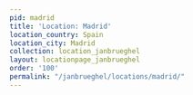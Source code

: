```yaml
---
pid: madrid
title: 'Location: Madrid'
location_country: Spain
location_city: Madrid
collection: location_janbrueghel
layout: locationpage_janbrueghel
order: '100'
permalink: "/janbrueghel/locations/madrid/"
---
```

